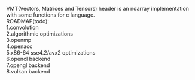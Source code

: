 VMT(Vectors, Matrices and Tensors) header is an ndarray implementation with some functions for c language. <br />
ROADMAP(todo): <br/>
  1.convolution <br />
  2.algorithmic optimizations <br/>
  3.openmp <br />
  4.openacc <br />
  5.x86-64 sse4.2/avx2 optimizations <br />
  6.opencl backend <br />
  7.opengl backend <br />
  8.vulkan backend <br />
  
